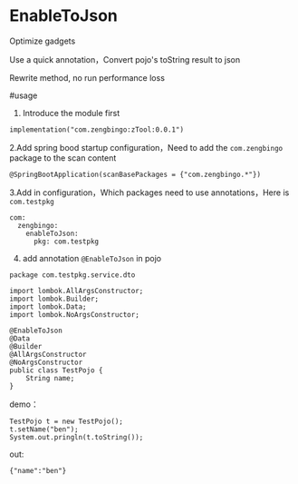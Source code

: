 # EnableToJson
Optimize gadgets

Use a quick annotation，Convert pojo's toString result to json

Rewrite method, no run performance loss

#usage 

1. Introduce the module first
```$xslt
implementation("com.zengbingo:zTool:0.0.1")
```

2.Add spring bood startup configuration，Need to add the ``com.zengbingo`` package to the scan content
```$xslt
@SpringBootApplication(scanBasePackages = {"com.zengbingo.*"})
```
3.Add in configuration，Which packages need to use annotations，Here is ``com.testpkg``
```$xslt
com:
  zengbingo:
    enableToJson:
      pkg: com.testpkg
```
4. add annotation ``@EnableToJson`` in pojo
```$xslt
package com.testpkg.service.dto

import lombok.AllArgsConstructor;
import lombok.Builder;
import lombok.Data;
import lombok.NoArgsConstructor;

@EnableToJson
@Data
@Builder
@AllArgsConstructor
@NoArgsConstructor
public class TestPojo {
    String name;
}
```

demo：
````$xslt
TestPojo t = new TestPojo();
t.setName("ben");
System.out.pringln(t.toString());
````

out:
```$xslt
{"name":"ben"}
```

